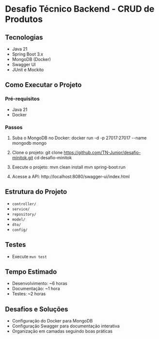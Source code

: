 # Desafio Técnico Backend - CRUD de Produtos

## Tecnologias
- Java 21
- Spring Boot 3.x
- MongoDB (Docker)
- Swagger UI
- JUnit e Mockito

## Como Executar o Projeto

### Pré-requisitos
- Java 21
- Docker

### Passos
1. Suba o MongoDB no Docker:
   docker run -d -p 27017:27017 --name mongodb mongo

2. Clone o projeto:
   git clone https://github.com/TN-Junior/desafio-minitok.git
   cd desafio-minitok

3. Execute o projeto:
   mvn clean install
   mvn spring-boot:run

4. Acesse a API:
   http://localhost:8080/swagger-ui/index.html

## Estrutura do Projeto
- `controller/`
- `service/`
- `repository/`
- `model/`
- `dto/`
- `config/`

## Testes
- Execute `mvn test`

## Tempo Estimado
- Desenvolvimento: ~6 horas
- Documentação: ~1 hora
- Testes: ~2 horas

## Desafios e Soluções
- Configuração do Docker para MongoDB
- Configuração Swagger para documentação interativa
- Organização em camadas seguindo boas práticas
